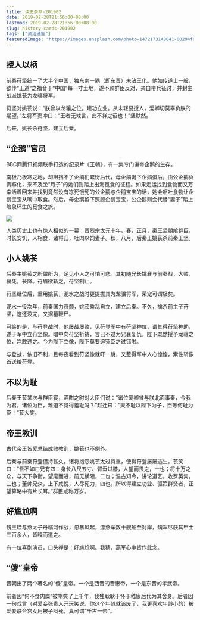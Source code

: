 ```yaml
---
title: 读史杂草-201902
date: 2019-02-28T21:56:00+08:00
lastmod: 2019-02-28T21:56:00+08:00
slug: history-cards-201902
tags: ["资治通鉴"]
featuredImage: "https://images.unsplash.com/photo-1472173148041-00294f0814a2?ixlib=rb-1.2.1&ixid=eyJhcHBfaWQiOjEyMDd9&auto=format&fit=crop&w=750&q=80"
---
```


## 授人以柄

前秦苻坚统一了大半个中国，独东南一隅（即东晋）未沾王化。他如传道士一般，欲传“王道”之福音于“中国”每一寸土地，遂不顾群臣反对，亲自带兵征讨，并封主战派姚苌为龙骧将军。

苻坚对姚苌说：“朕曾以龙骧之位，建功立业。从未轻易授人，爱卿切莫辜负朕的期望。”左将军窦冲曰：“王者无戏言，此不祥之诏也！”坚默然。

后来，姚苌杀苻坚，建立后秦。

## “企鹅”官员

BBC同腾讯视频联手打造的纪录片《王朝》，有一集专门讲帝企鹅的生存。

南极乃极寒之地，却阻挡不了企鹅们繁衍后代，母企鹅诞下企鹅蛋后，由公企鹅负责孵化，来不及坐“月子”的她们则踏上出海觅食的征程。如果走运找到食物而又万幸活着回来并找到竟然没有冻死饿死的公企鹅与企鹅宝宝的话，她会呕吐食物让企鹅宝宝从嘴中取食。然后，母企鹅留下照顾企鹅宝宝，公企鹅则会代替“妻子”踏上险象环生的觅食之旅。

![](http://img1.cache.netease.com/catchpic/1/1A/1A75FC21050D629DFAD5D35ECD2B0A7F.jpg)

人类历史上也有惊人相似的一幕：晋烈宗太元十年。春，正月，秦王坚朝飨群臣。时长安饥，人相食，诸将归，吐肉以饲妻子。秋，八月，后秦王姚苌杀前秦王坚。

## 小人姚苌

后秦主姚苌之所做所为，足见小人之可怕可悲。其初随兄长姚襄与前秦战，大败，襄死，苌降。苻眉欲斩之，苻坚制止。

苻坚继位后，重用姚苌，淝水之战时更提拔其为龙骧将军，荣宠可谓极矣。

淝水一役次年，前秦国力衰颓，姚苌乘乱自立，建立后秦。不久，擒杀前主子苻坚，这还没完，又掘墓鞭尸。

可笑的是，与苻登战时，他屡战屡败，见苻登军中有苻坚神位，谓其得苻坚神助，遂于军中立苻坚像。暗中向苻坚祈祷，言己不过为兄襄复仇，陛下既然授予龙骧之位，岂敢违之。今为陛下立像，陛下莫要追究臣之过错啦。

与登战，依旧不利，且每夜看到苻坚像就吓一跳，又惹得军中人心惶惶，索性斩像首送给苻登。

## 不以为耻

后秦王苌某次与群臣宴，酒酣之时对大臣们说：“诸位爱卿曾与朕北面事秦，今我为君，诸位为臣，难道不觉得羞耻吗？”赵迁曰：“天不耻以陛下为子，臣等何耻为臣！”苌大笑。

## 帝王教训

古代帝王皆爱总结成败教训，姚苌也不例外。

后秦与前秦苻登僵持甚久，诸将抱怨姚苌太过持重，使得苻登屡屡逃生。苌笑曰：“吾不如亡兄有四：身长八尺五寸、臂垂过膝，人望而畏之，一也；将十万之众，与天下争衡，望麾而进，前无横隈，二也；温古知今，讲论道艺，收罗英隽，三也；董帅兄众，上下咸悦，人尽死力，四也。所以得建立功业、驱策群贤者，正望算略中有片长耳。”群臣咸称万岁。

## 好尴尬啊

魏王珪与燕太子丹临河作战，忽暴风起，漂燕军数十艘船至对岸，魏军尽获其甲士三百余人，皆释而遣之。

有一位喜剧演员，口头禅是：好尴尬啊。我猜，燕军心中皆作此念。

## “傻”皇帝

晋朝出了两个著名的“傻”皇帝。一个是西晋的晋惠帝，一个是东晋的孝武帝。

前者因“何不食肉糜”被嘲笑了上千年，我独耿耿于怀于嵇康后代为其舍身。后者因一句戏言（对爱妾张贵人开玩笑说，你这个年龄就该废了，我更喜欢年龄小的）被爱妾联合宫女用被子闷死，真可谓“千古一帝”。
